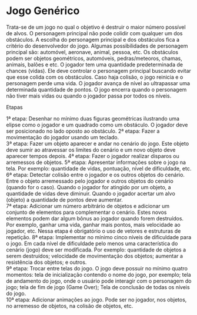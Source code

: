 # Jogo Genérico

Trata-se de um jogo no qual o objetivo é destruir o maior número possível de alvos. O personagem principal não pode colidir com qualquer um dos obstáculos. A escolha do personagem principal e dos obstáculos fica a critério do desenvolvedor do jogo. Algumas possibilidades de personagem principal são: automóvel, aeronave, animal, pessoa, etc. Os obstáculos podem ser objetos geométricos, automóveis, pedras/meteoros, chamas, animais, balões e etc.
O jogador tem uma quantidade predeterminada de chances (vidas). Ele deve controlar o personagem principal buscando evitar que esse colida com os obstáculos. Caso haja colisão, o jogo reinicia e o personagem perde uma vida. O jogador avança de nível ao ultrapassar uma determinada quantidade de pontos. O jogo encerra quando o personagem não tiver mais vidas ou quando o jogador passa por todos os níveis.


Etapas

1ª etapa: Desenhar no mínimo duas figuras geométricas ilustrando uma elipse como o jogador e um quadrado como um obstáculo. O jogador deve ser posicionado no lado oposto ao obstáculo. 
2ª etapa: Fazer a movimentação do jogador usando um teclado.  
3ª etapa: Fazer um objeto aparecer e andar no cenário do jogo. Este objeto deve sumir ao atravessar os limites do cenário e um novo objeto deve aparecer tempos depois. 
4ª etapa: Fazer o jogador realizar disparos ou arremessos de objetos.
5ª etapa: Apresentar informações sobre o jogo na tela. Por exemplo: quantidade de vidas, pontuação, nível de dificuldade, etc.  
6ª etapa: Detectar colisão entre o jogador e os outros objetos do cenário. Entre o objeto arremessado pelo jogador e outros objetos do cenário  (quando for o caso). Quando o jogador for atingido por um objeto, a quantidade de vidas deve diminuir. Quando o jogador acertar um alvo (objeto) a quantidade de pontos deve aumentar.   
7ª etapa: Adicionar um número arbitrário de objetos e adicionar um conjunto de elementos para complementar o cenário. Estes novos elementos podem dar algum bônus ao jogador quando forem destruídos. Por exemplo, ganhar uma vida, ganhar mais pontos, mais velocidade ao jogador, etc.  Nessa etapa é obrigatório o uso de vetores e estruturas de repetição.
8ª etapa: Implementar no mínimo cinco níveis de dificuldade para o jogo. Em cada nível de dificuldade pelo menos uma característica do cenário (jogo) deve ser modificada. Por exemplo: quantidade de objetos a serem destruídos; velocidade de movimentação dos objetos; aumentar a resistência dos objetos; e outros.  
9ª etapa: Trocar entre telas do jogo. O jogo deve possuir no mínimo quatro momentos: tela de inicialização contendo o nome do jogo, por exemplo; tela de andamento do jogo, onde o usuário pode interagir com o personagem do jogo;  tela de fim de jogo (Game Over); Tela de conclusão de todas os níveis do jogo.  
10ª etapa: Adicionar animações ao jogo. Pode ser no jogador, nos objetos, no arremesso de objetos, na colisão de objetos, etc. 
